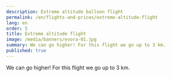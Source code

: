 ```yaml
---
description: Extreme altitude balloon flight
permalink: /en/flights-and-prices/extreme-altitude-flight
lang: en
order: 5
title: Extreme altitude flight
image: /media/banners/evora-01.jpg
summary: We can go higher! For this flight we go up to 3 km.
published: true
---
```


We can go higher! For this flight we go up to 3 km.

